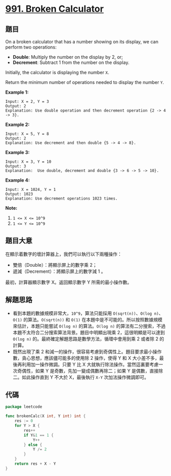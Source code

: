 # [991. Broken Calculator](https://leetcode.com/problems/broken-calculator/)


## 題目

On a broken calculator that has a number showing on its display, we can perform two operations:

- **Double**: Multiply the number on the display by 2, or;
- **Decrement**: Subtract 1 from the number on the display.

Initially, the calculator is displaying the number `X`.

Return the minimum number of operations needed to display the number `Y`.

**Example 1:**

```
Input: X = 2, Y = 3
Output: 2
Explanation: Use double operation and then decrement operation {2 -> 4 -> 3}.
```

**Example 2:**

```
Input: X = 5, Y = 8
Output: 2
Explanation: Use decrement and then double {5 -> 4 -> 8}.
```

**Example 3:**

```
Input: X = 3, Y = 10
Output: 3
Explanation:  Use double, decrement and double {3 -> 6 -> 5 -> 10}.
```

**Example 4:**

```
Input: X = 1024, Y = 1
Output: 1023
Explanation: Use decrement operations 1023 times.
```

**Note:**

1. `1 <= X <= 10^9`
2. `1 <= Y <= 10^9`

## 題目大意

在顯示着數字的壞計算器上，我們可以執行以下兩種操作：

- 雙倍（Double）：將顯示屏上的數字乘 2；
- 遞減（Decrement）：將顯示屏上的數字減 1 。

最初，計算器顯示數字 X。返回顯示數字 Y 所需的最小操作數。

## 解題思路

- 看到本題的數據規模非常大，`10^9`，算法只能採用 `O(sqrt(n))`、`O(log n)`、`O(1)` 的算法。`O(sqrt(n))` 和 `O(1)` 在本題中是不可能的。所以按照數據規模來估計，本題只能嘗試 `O(log n)` 的算法。`O(log n)` 的算法有二分搜索，不過本題不太符合二分搜索算法背景。題目中明顯出現乘 2，這很明顯是可以達到 `O(log n)` 的。最終確定解題思路是數學方法，循環中會用到乘 2 或者除 2 的計算。
- 既然出現了乘 2 和減一的操作，很容易考慮到奇偶性上。題目要求最小操作數，貪心思想，應該儘可能多的使用除 2 操作，使得 Y 和 X 大小差不多，最後再利用加一操作微調。只要 Y 比 X 大就執行除法操作。當然這裏要考慮一次奇偶性，如果 Y 是奇數，先加一變成偶數再除二；如果 Y 是偶數，直接除二。如此操作直到 Y 不大於 X，最後執行 `X-Y` 次加法操作微調即可。

## 代碼

```go
package leetcode

func brokenCalc(X int, Y int) int {
	res := 0
	for Y > X {
		res++
		if Y&1 == 1 {
			Y++
		} else {
			Y /= 2
		}
	}
	return res + X - Y
}
```